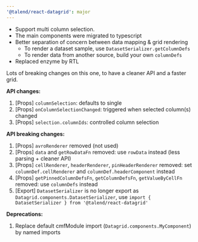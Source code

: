 ```yaml
---
'@talend/react-datagrid': major
---
```


- Support multi column selection.
- The main components were migrated to typescript
- Better separation of concern between data mapping & grid rendering
  - To render a dataset sample, use `DatasetSerializer.getColumnDefs`
  - To render data from another source, build your own `columnDefs`
- Replaced enzyme by RTL

Lots of breaking changes on this one, to have a cleaner API and a faster grid.

__API changes:__
1. [Props] `columnSelection`: defaults to single
2. [Props] `onColumnSelectionChanged`: triggered when selected column(s) changed
3. [Props] `selection.columnIds`: controlled column selection

__API breaking changes:__
1. [Props] `avroRenderer` removed (not used)
2. [Props] `data` and `getRowDataFn` removed: use `rowData` instead (less parsing + cleaner API)
3. [Props] `cellRenderer`, `headerRenderer`, `pinHeaderRenderer` removed: set `columnDef.cellRenderer` and `columnDef.headerComponent` instead
4. [Props] `getPinnedColumnDefsFn`, `getColumnDefsFn`, `getValueByCellFn` removed: use `columnDefs` instead
6. [Export] `DatasetSerializer` is no longer export as `Datagrid.components.DatasetSerializer`, use `import { DatasetSerializer } from '@talend/react-datagrid'`

__Deprecations:__
1. Replace default cmfModule import (`Datagrid.components.MyComponent`) by named imports
